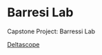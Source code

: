 # Barresi Lab
Capstone Project: Barressi Lab

[Deltascope](https://github.com/msschwartz21/deltascope)
